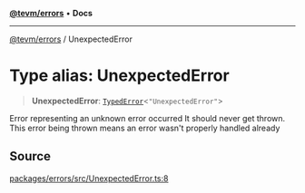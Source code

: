 [**@tevm/errors**](../README.md) • **Docs**

***

[@tevm/errors](../globals.md) / UnexpectedError

# Type alias: UnexpectedError

> **UnexpectedError**: [`TypedError`](TypedError.md)\<`"UnexpectedError"`\>

Error representing an unknown error occurred
It should never get thrown. This error being thrown
means an error wasn't properly handled already

## Source

[packages/errors/src/UnexpectedError.ts:8](https://github.com/evmts/tevm-monorepo/blob/main/packages/errors/src/UnexpectedError.ts#L8)
